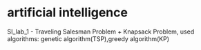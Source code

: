 # artificial intelligence
SI_lab_1 - Traveling Salesman Problem + Knapsack Problem, used algorithms: genetic algorithm(TSP),greedy algorithm(KP) 
